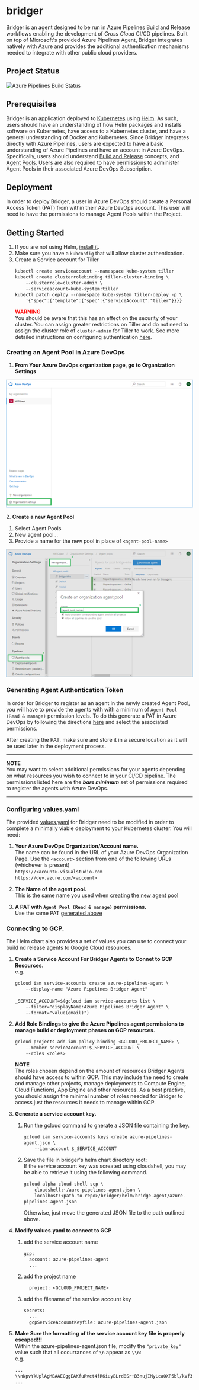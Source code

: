 # bridger

Bridger is an agent designed to be run in Azure Pipelines Build and Release workflows enabling
the development of _Cross Cloud_ CI/CD pipelines. Built on top of Microsoft's provided Azure
Pipelines Agent, Bridger integrates natively with Azure and provides the additional authentication
mechanisms needed to integrate with other public cloud providers.

## Project Status

![Azure Pipelines Build Status](https://dev.azure.com/MITQuest/Bridger/_apis/build/status/mit-quest.bridger?branchname=master)

## Prerequisites
Bridger is an application deployed to [Kubernetes](http://kubernetes.io) using [Helm](https://helm.sh).
As such, users should have an understanding of how Helm packages and installs software on Kubernetes,
have access to a Kubernetes cluster, and have a general understanding of Docker and Kubernetes. Since
Bridger integrates directly with Azure Pipelines, users are expected to have a basic
understanding of Azure Pipelines and have an account in Azure DevOps. Specifically, users should understand
[Build and Release](https://docs.microsoft.com/en-us/azure/devops/pipelines/agents/agents)
concepts, and [Agent Pools](https://docs.microsoft.com/en-us/azure/devops/pipelines/agents/pools-queues).
Users are also required to have permissions to administer Agent Pools in their associated Azure DevOps
Subscription.

## Deployment
In order to deploy Bridger, a user in Azure DevOps should create a Personal Access Token (PAT)
from within their Azure DevOps account. This user will need to have the permissions to manage
Agent Pools within the Project.

## Getting Started
1. If you are not using Helm, [install it](https://github.com/helm/helm#install).
1. Make sure you have a `kubconfig` that will allow cluster authentication.
1. Create a Service account for Tiller
   ```
   kubectl create serviceaccount --namespace kube-system tiller
   kubectl create clusterrolebinding tiller-cluster-binding \
       --clusterrole=cluster-admin \
       --serviceaccount=kube-system:tiller
   kubectl patch deploy --namespace kube-system tiller-deploy -p \
       '{"spec":{"template":{"spec":{"serviceAccount":"tiller"}}}}
   ```
   <span style="color:red">**WARNING**</span>  
   You should be aware that this has an effect on the security of your cluster. You can assign greater
   restrictions on Tiller and do not need to assign the cluster role of `cluster-admin` for Tiller to
   work. See more detailed instructions on configuring authentication
   [here](https://github.com/helm/helm/blob/master/docs/rbac.md).


### Creating an Agent Pool in Azure DevOps
1. **From Your Azure DevOps organization page, go to Organization Settings**  

![Organization Settings](./docs/_static/org_settings.png)

<a href="" id="creating_new_agent_pool"></a>
2. **Create a new Agent Pool**  
   1. Select Agent Pools
   1. New agent pool...
   1. Provide a name for the new pool in place of `<agent-pool-name>`

![Creating a new Agent Pool in Azure DevOps](./docs/_static/create_agent_pool.png)

<a href="" id="generating_agent_pat"></a>
### Generating Agent Authentication Token
In order for Bridger to register as an agent in the newly created Agent Pool, you will
have to provide the agents with with a minimum of `Agent Pool (Read & manage)` permission levels. To do
this generate a PAT in Azure DevOps by following the directions
[here](https://docs.microsoft.com/en-us/azure/devops/organizations/accounts/use-personal-access-tokens-to-authenticate?view=azure-devops#create-personal-access-tokens-to-authenticate-access)
and select the associated permissions.

After creating the PAT, make sure and store it in a secure location as it will be used later in the
deployment process.

-----

**NOTE**  
You may want to select additional permissions for your agents depending on what resources you
wish to connect to in your CI/CD pipeline. The permissions listed here are the **_bare minimum_**
set of permissions required to register the agents with Azure DevOps.

----

### Configuring values.yaml
The provided [values.yaml](./helm/bridge-agent) for Bridger need to be modified in order to complete
a minimally viable deployment to your Kubernetes cluster. You will need:

1. **Your Azure DevOps Organization/Account name.**  
   The name can be found in the URL of your Azure DevOps Organization Page. Use the `<account>` section
   from one of the following URLs (whichever is present)  
   `https://<acount>.visualstudio.com`  
   `https://dev.azure.com/<account>`

2. **The Name of the agent pool.**  
   This is the same name you used when [creating the new agent pool](#create_new_agent_pool)

3. **A PAT with `Agent Pool (Read & manage)` permissions.**  
   Use the same PAT [generated above](#generating_agent_pat)

### Connecting to GCP.
The Helm chart also provides a set of values you can use to connect your build nd release agents to 
Google Cloud resources.

1. **Create a Service Account For Bridger Agents to Connet to GCP Resources.**  
   e.g.  
   ```
   gcloud iam service-accounts create azure-pipelines-agent \
       --display-name "Azure Pipelines Bridger Agent"

   _SERVICE_ACCOUNT=$(gcloud iam service-accounts list \
       --filter="displayName:Azure Pipelines Bridger Agent" \
       --format="value(email)")
   ```

2. **Add Role Bindings to give the Azure Pipelines agent permissions to manage build or deployment
   phases on GCP resources.**
   ```
   gcloud projects add-iam-policy-binding <GCLOUD_PROJECT_NAME> \
       --member serviceAccount:$_SERVICE_ACCOUNT \
       --roles <roles>
   ```
   **NOTE**  
   The roles chosen depend on the amount of resources Bridger Agents should have access to within GCP.
   This may include the need to create and manage other projects, manage deployments to Compute Engine,
   Cloud Functions, App Engine and other resources. As a best practive, you should assign the minimal
   number of roles needed for Bridger to access just the resources it needs to manage within GCP.

3. **Generate a service account key.**
   1. Run the gcloud command to gnerate a JSON file containing the key.
      ```
      gcloud iam service-accounts keys create azure-pipelines-agent.json \
          --iam-account $_SERVICE_ACCOUNT
      ```
   2. Save the file in bridger's helm chart directory root:  
      If the service account key was screated using cloudshell, you may be able to retrieve it
      using the following command.
      ```
      gcloud alpha cloud-shell scp \
          cloudshell:~/aure-pipelines-agent.json \
          localhost:<path-to-repo>/bridger/helm/bridge-agent/azure-pipelines-agent.json
      ```
      Otherwise, just move the generated JSON file to the path outlined above.

4. **Modify values.yaml to connect to GCP**
   1. add the service account name
      ```
      gcp:
        account: azure-pipelines-agent
        ...
      ```
   2. add the project name
      ```
        project: <GCLOUD_PROJECT_NAME>
      ```
   3. add the filename of the service account key
      ```
      secrets:
        ...
        gcpServiceAccountKeyfile: azure-pipelines-agent.json
      ```

5. **Make Sure the formatting of the service account key file is properly escaped!!!**  
   Within the azure-pipelines-agent.json file, modify the `"private_key"` value such that all
   occurrances of `\n` appear as `\\n`:  
   e.g.  
   ```
   ...
   \\nNpvYkUplAgMBAAECggEAKfuRvct4fR6iuyBLrd8Sr+B3nujIMyLcaOXP5bl/kVf3\\nJq+L5muWY/lntS9p
   ...
   ```
